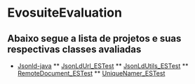# EvosuiteEvaluation

## Abaixo segue a lista de projetos e suas respectivas classes avaliadas 

* [Jsonld-java](https://github.com/ronysilvati/jsonld-java)
** [JsonLdUrl_ESTest](https://github.com/ronysilvati/jsonld-java/commit/4b285fe7e3d1a9ad71705340937836d18f036e6d#diff-833aeb2f28fe3daa6a840197650b76bd)
** [JsonLdUtils_ESTest](https://github.com/ronysilvati/jsonld-java/commit/4b285fe7e3d1a9ad71705340937836d18f036e6d#diff-164542dc0f4f8aaf8f8abfeabfb07609)
** [RemoteDocument_ESTest](https://github.com/ronysilvati/jsonld-java/commit/4b285fe7e3d1a9ad71705340937836d18f036e6d#diff-94dcca18be92b7cd14761d29c8f85089)
** [UniqueNamer_ESTest](https://github.com/ronysilvati/jsonld-java/commit/4b285fe7e3d1a9ad71705340937836d18f036e6d#diff-1e7af0be6e12b2cd23316b2342992430)
